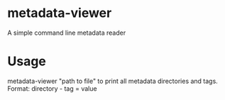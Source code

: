 # metadata-viewer
A simple command line metadata reader

# Usage
metadata-viewer "path to file"
to print all metadata directories and tags.
\
Format: directory - tag = value
